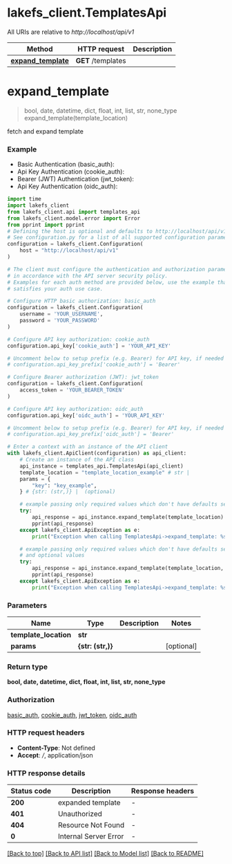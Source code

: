 # lakefs_client.TemplatesApi

All URIs are relative to *http://localhost/api/v1*

Method | HTTP request | Description
------------- | ------------- | -------------
[**expand_template**](TemplatesApi.md#expand_template) | **GET** /templates | 


# **expand_template**
> bool, date, datetime, dict, float, int, list, str, none_type expand_template(template_location)



fetch and expand template

### Example

* Basic Authentication (basic_auth):
* Api Key Authentication (cookie_auth):
* Bearer (JWT) Authentication (jwt_token):
* Api Key Authentication (oidc_auth):

```python
import time
import lakefs_client
from lakefs_client.api import templates_api
from lakefs_client.model.error import Error
from pprint import pprint
# Defining the host is optional and defaults to http://localhost/api/v1
# See configuration.py for a list of all supported configuration parameters.
configuration = lakefs_client.Configuration(
    host = "http://localhost/api/v1"
)

# The client must configure the authentication and authorization parameters
# in accordance with the API server security policy.
# Examples for each auth method are provided below, use the example that
# satisfies your auth use case.

# Configure HTTP basic authorization: basic_auth
configuration = lakefs_client.Configuration(
    username = 'YOUR_USERNAME',
    password = 'YOUR_PASSWORD'
)

# Configure API key authorization: cookie_auth
configuration.api_key['cookie_auth'] = 'YOUR_API_KEY'

# Uncomment below to setup prefix (e.g. Bearer) for API key, if needed
# configuration.api_key_prefix['cookie_auth'] = 'Bearer'

# Configure Bearer authorization (JWT): jwt_token
configuration = lakefs_client.Configuration(
    access_token = 'YOUR_BEARER_TOKEN'
)

# Configure API key authorization: oidc_auth
configuration.api_key['oidc_auth'] = 'YOUR_API_KEY'

# Uncomment below to setup prefix (e.g. Bearer) for API key, if needed
# configuration.api_key_prefix['oidc_auth'] = 'Bearer'

# Enter a context with an instance of the API client
with lakefs_client.ApiClient(configuration) as api_client:
    # Create an instance of the API class
    api_instance = templates_api.TemplatesApi(api_client)
    template_location = "template_location_example" # str | 
    params = {
        "key": "key_example",
    } # {str: (str,)} |  (optional)

    # example passing only required values which don't have defaults set
    try:
        api_response = api_instance.expand_template(template_location)
        pprint(api_response)
    except lakefs_client.ApiException as e:
        print("Exception when calling TemplatesApi->expand_template: %s\n" % e)

    # example passing only required values which don't have defaults set
    # and optional values
    try:
        api_response = api_instance.expand_template(template_location, params=params)
        pprint(api_response)
    except lakefs_client.ApiException as e:
        print("Exception when calling TemplatesApi->expand_template: %s\n" % e)
```


### Parameters

Name | Type | Description  | Notes
------------- | ------------- | ------------- | -------------
 **template_location** | **str**|  |
 **params** | **{str: (str,)}**|  | [optional]

### Return type

**bool, date, datetime, dict, float, int, list, str, none_type**

### Authorization

[basic_auth](../README.md#basic_auth), [cookie_auth](../README.md#cookie_auth), [jwt_token](../README.md#jwt_token), [oidc_auth](../README.md#oidc_auth)

### HTTP request headers

 - **Content-Type**: Not defined
 - **Accept**: */*, application/json


### HTTP response details

| Status code | Description | Response headers |
|-------------|-------------|------------------|
**200** | expanded template |  -  |
**401** | Unauthorized |  -  |
**404** | Resource Not Found |  -  |
**0** | Internal Server Error |  -  |

[[Back to top]](#) [[Back to API list]](../README.md#documentation-for-api-endpoints) [[Back to Model list]](../README.md#documentation-for-models) [[Back to README]](../README.md)

